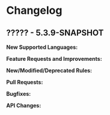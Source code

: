 # Changelog

## ????? - 5.3.9-SNAPSHOT

**New Supported Languages:**

**Feature Requests and Improvements:**

**New/Modified/Deprecated Rules:**

**Pull Requests:**

**Bugfixes:**

**API Changes:**

